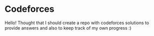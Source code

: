 # Codeforces
Hello! Thought that I should create a repo with codeforces solutions to provide answers and also to keep track of my own progress :) 
